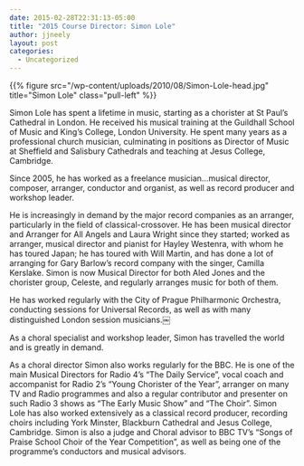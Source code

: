 ```yaml
---
date: 2015-02-28T22:31:13-05:00
title: "2015 Course Director: Simon Lole"
author: jjneely
layout: post
categories:
  - Uncategorized
---
```

{{% figure src="/wp-content/uploads/2010/08/Simon-Lole-head.jpg" title="Simon Lole" class="pull-left" %}}

Simon Lole has spent a lifetime in music, starting as a chorister at St Paul’s
Cathedral in London. He received his musical training at the Guildhall School
of Music and King’s College, London University. He spent many years as a
professional church musician, culminating in positions as Director of Music at
Sheffield and Salisbury Cathedrals and teaching at Jesus College, Cambridge.

Since 2005, he has worked as a freelance musician…musical director, composer,
arranger, conductor and organist, as well as record producer and workshop
leader.

He is increasingly in demand by the major record companies as an arranger,
particularly in the field of classical-crossover. He has been musical director
and Arranger for All Angels and Laura Wright since they started; worked as
arranger, musical director and pianist for Hayley Westenra, with whom he has
toured Japan; he has toured with Will Martin, and has done a lot of arranging
for Gary Barlow’s record company with the singer, Camilla Kerslake. Simon is
now Musical Director for both Aled Jones and the chorister group, Celeste, and
regularly arranges music for both of them.

He has worked regularly with the City of Prague Philharmonic Orchestra,
conducting sessions for Universal Records, as well as with many distinguished
London session musicians.￼

As a choral specialist and workshop leader, Simon has travelled the world and
is greatly in demand.

As a choral director Simon also works regularly for the BBC. He is one of the
main Musical Directors for Radio 4’s “The Daily Service”, vocal coach and
accompanist for Radio 2’s “Young Chorister of the Year”, arranger on many TV
and Radio programmes and also a regular contributor and presenter on such Radio
3 shows as “The Early Music Show” and “The Choir”.  Simon Lole has also worked
extensively as a classical record producer, recording choirs including York
Minster, Blackburn Cathedral and Jesus College, Cambridge. Simon is also a
judge and Choral advisor to BBC TV’s “Songs of Praise School Choir of the Year
Competition”, as well as being one of the programme’s conductors and musical
advisors.
